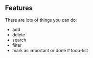 ## Features

There are lots of things you can do:

- add
- delete
- search
- filter
- mark as important or done
#   t o d o - l i s t  
 